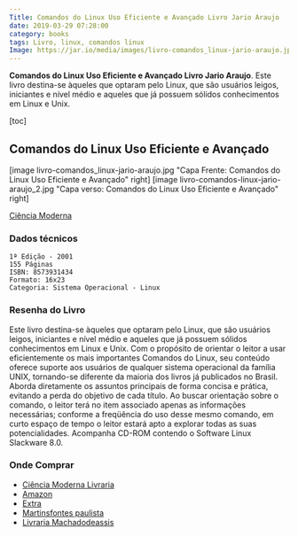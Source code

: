 ```yaml
---
Title: Comandos do Linux Uso Eficiente e Avançado Livro Jario Araujo
date: 2019-03-29 07:28:00
category: books 
tags: Livro, linux, comandos linux
Image: https://jar.io/media/images/livro-comandos_linux-jario-araujo.jpg
---
```

**Comandos do Linux Uso Eficiente e Avançado Livro Jario Araujo**. Este livro destina-se àqueles que optaram pelo Linux, que são usuários leigos, iniciantes e nível médio e aqueles que já possuem sólidos conhecimentos em Linux e Unix. <!--more-->

[toc]

## Comandos do Linux Uso Eficiente e Avançado

[image livro-comandos_linux-jario-araujo.jpg "Capa Frente: Comandos do Linux Uso Eficiente e Avançado" right] [image livro-comandos-linux-jario-araujo_2.jpg "Capa verso: Comandos do Linux Uso Eficiente e Avançado" right] 

[Ciência Moderna](https://www.lcm.com.br/site/#livros/busca?term=jario)

### Dados técnicos

    1ª Edição - 2001
    155 Páginas
    ISBN: 8573931434
    Formato: 16x23
	Categoria: Sistema Operacional - Linux
	
### Resenha do Livro

Este livro destina-se àqueles que optaram pelo Linux, que são usuários leigos, iniciantes e nível médio e aqueles que já possuem sólidos conhecimentos em Linux e Unix. Com o propósito de orientar o leitor a usar eficientemente os mais importantes Comandos do Linux, seu conteúdo oferece suporte aos usuários de qualquer sistema operacional da família UNIX, tornando-se diferente da maioria dos livros já publicados no Brasil. Aborda diretamente os assuntos principais de forma concisa e prática, evitando a perda do objetivo de cada título. Ao buscar orientação sobre o comando, o leitor terá no item associado apenas as informações necessárias; conforme a freqüência do uso desse mesmo comando, em curto espaço de tempo o leitor estará apto a explorar todas as suas potencialidades. Acompanha CD-ROM contendo o Software Linux Slackware 8.0. 

### Onde Comprar


* [Ciência Moderna Livraria](https://www.cienciamoderna.com.br/comandos-do-linux--uso-eficiente-e-avancado/p)
* [Amazon](https://www.amazon.com/Comandos-Linux-Uso-Eficiente-Avan%C3%A7ado/dp/8573931434)
* [Extra](https://www.extra.com.br/livros/informaticacertificacao/sistemasoperacionais/comandos-do-linux-uso-eficiente-e-avancado-com-cd-rom-jairo-araujo-52790.html)
* [Martinsfontes paulista](https://www.martinsfontespaulista.com.br/comandos-do-linux--uso-eficiente-e-avancado-415923.aspx/p)
* [Livraria Machadodeassis](http://www.livrariamachadodeassis.com.br/livro-comandos-do-linux-uso-eficiente-e-avancado-8573931434,ar0594.html)
   